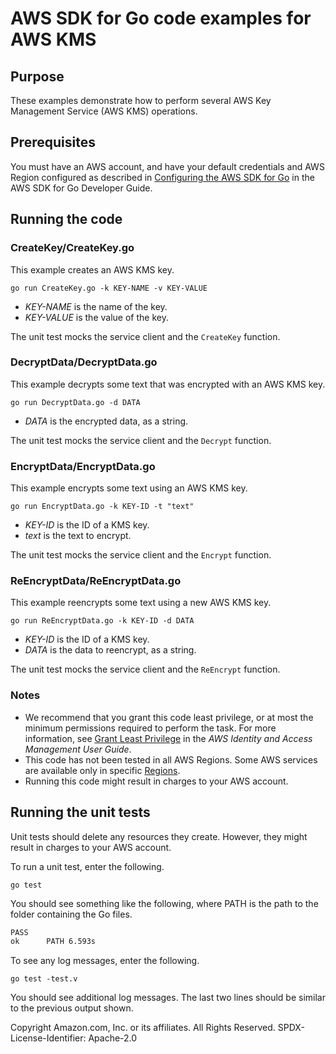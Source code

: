 # AWS SDK for Go code examples for AWS KMS

## Purpose

These examples demonstrate how to perform several AWS Key Management Service (AWS KMS) operations.

## Prerequisites

You must have an AWS account, and have your default credentials and AWS Region
configured as described in
[Configuring the AWS SDK for Go](https://docs.aws.amazon.com/sdk-for-go/v1/developer-guide/configuring-sdk.html)
in the AWS SDK for Go Developer Guide.

## Running the code

### CreateKey/CreateKey.go

This example creates an AWS KMS key.

`go run CreateKey.go -k KEY-NAME -v KEY-VALUE`

- _KEY-NAME_ is the name of the key.
- _KEY-VALUE_ is the value of the key.

The unit test mocks the service client and the `CreateKey` function.

### DecryptData/DecryptData.go

This example decrypts some text that was encrypted with an AWS KMS key.

`go run DecryptData.go -d DATA`

- _DATA_ is the encrypted data, as a string.

The unit test mocks the service client and the `Decrypt` function.

### EncryptData/EncryptData.go

This example encrypts some text using an AWS KMS key.

`go run EncryptData.go -k KEY-ID -t "text"`

- _KEY-ID_ is the ID of a KMS key.
- _text_ is the text to encrypt.

The unit test mocks the service client and the `Encrypt` function.

### ReEncryptData/ReEncryptData.go

This example reencrypts some text using a new AWS KMS key.

`go run ReEncryptData.go -k KEY-ID -d DATA`

- _KEY-ID_ is the ID of a KMS key.
- _DATA_ is the data to reencrypt, as a string.

The unit test mocks the service client and the `ReEncrypt` function.

### Notes

- We recommend that you grant this code least privilege,
  or at most the minimum permissions required to perform the task.
  For more information, see
  [Grant Least Privilege](https://docs.aws.amazon.com/IAM/latest/UserGuide/best-practices.html#grant-least-privilege)
  in the *AWS Identity and Access Management User Guide*.
- This code has not been tested in all AWS Regions.
  Some AWS services are available only in specific
  [Regions](https://aws.amazon.com/about-aws/global-infrastructure/regional-product-services).
- Running this code might result in charges to your AWS account.

## Running the unit tests

Unit tests should delete any resources they create.
However, they might result in charges to your
AWS account.

To run a unit test, enter the following.

`go test`

You should see something like the following,
where PATH is the path to the folder containing the Go files.

```sh
PASS
ok      PATH 6.593s
```

To see any log messages, enter the following.

`go test -test.v`

You should see additional log messages.
The last two lines should be similar to the previous output shown.

Copyright Amazon.com, Inc. or its affiliates. All Rights Reserved. SPDX-License-Identifier: Apache-2.0
